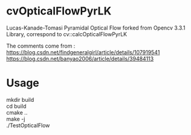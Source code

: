 # cvOpticalFlowPyrLK
Lucas-Kanade-Tomasi Pyramidal Optical Flow forked from Opencv 3.3.1 Library, correspond to cv::calcOpticalFlowPyrLK

The comments come from :  
https://blog.csdn.net/findgeneralgirl/article/details/107919541  
https://blog.csdn.net/banyao2006/article/details/39484113  

# Usage 
mkdir build  
cd build  
cmake ..  
make -j  
./TestOpticalFlow  

